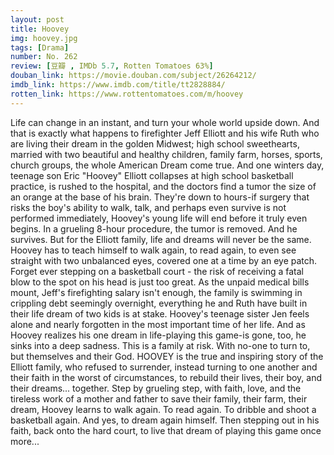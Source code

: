 ```yaml
---
layout: post 
title: Hoovey
img: hoovey.jpg
tags: [Drama]
number: No. 262
review: [豆瓣 , IMDb 5.7, Rotten Tomatoes 63%]
douban_link: https://movie.douban.com/subject/26264212/
imdb_link: https://www.imdb.com/title/tt2828884/
rotten_link: https://www.rottentomatoes.com/m/hoovey
---
```


Life can change in an instant, and turn your whole world upside down. And that is exactly what happens to firefighter Jeff Elliott and his wife Ruth who are living their dream in the golden Midwest; high school sweethearts, married with two beautiful and healthy children, family farm, horses, sports, church groups, the whole American Dream come true. And one winters day, teenage son Eric "Hoovey" Elliott collapses at high school basketball practice, is rushed to the hospital, and the doctors find a tumor the size of an orange at the base of his brain. They're down to hours-if surgery that risks the boy's ability to walk, talk, and perhaps even survive is not performed immediately, Hoovey's young life will end before it truly even begins. In a grueling 8-hour procedure, the tumor is removed. And he survives. But for the Elliott family, life and dreams will never be the same. Hoovey has to teach himself to walk again, to read again, to even see straight with two unbalanced eyes, covered one at a time by an eye patch. Forget ever stepping on a basketball court - the risk of receiving a fatal blow to the spot on his head is just too great. As the unpaid medical bills mount, Jeff's firefighting salary isn't enough, the family is swimming in crippling debt seemingly overnight, everything he and Ruth have built in their life dream of two kids is at stake. Hoovey's teenage sister Jen feels alone and nearly forgotten in the most important time of her life. And as Hoovey realizes his one dream in life-playing this game-is gone, too, he sinks into a deep sadness. This is a family at risk. With no-one to turn to, but themselves and their God. HOOVEY is the true and inspiring story of the Elliott family, who refused to surrender, instead turning to one another and their faith in the worst of circumstances, to rebuild their lives, their boy, and their dreams... together. Step by grueling step, with faith, love, and the tireless work of a mother and father to save their family, their farm, their dream, Hoovey learns to walk again. To read again. To dribble and shoot a basketball again. And yes, to dream again himself. Then stepping out in his faith, back onto the hard court, to live that dream of playing this game once more...